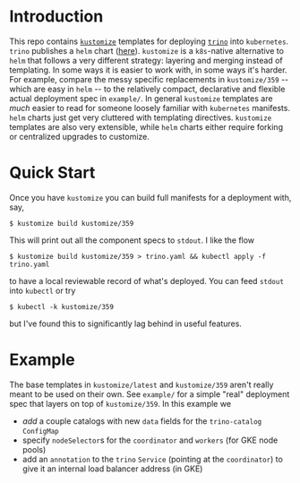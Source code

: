 
# Introduction

This repo contains [`kustomize`](https://kustomize.io/) templates for deploying [`trino`](https://trino.io/) into `kubernetes`. `trino` publishes a `helm` chart ([here](https://github.com/trinodb/charts)). `kustomize` is a `k8s`-native alternative to `helm` that follows a very different strategy: layering and merging instead of templating. In some ways it is easier to work with, in some ways it's harder. For example, compare the messy specific replacements in `kustomize/359` -- which are easy in `helm` -- to the relatively compact, declarative and flexible actual deployment spec in `example/`. In general `kustomize` templates are _much_ easier to read for someone loosely familiar with `kubernetes` manifests. `helm` charts just get very cluttered with templating directives. `kustomize` templates are also very extensible, while `helm` charts either require forking or centralized upgrades to customize. 

# Quick Start

Once you have `kustomize` you can build full manifests for a deployment with, say, 
```
$ kustomize build kustomize/359
```
This will print out all the component specs to `stdout`. I like the flow 
```
$ kustomize build kustomize/359 > trino.yaml && kubectl apply -f trino.yaml
```
to have a local reviewable record of what's deployed. You can feed `stdout` into `kubectl` or try 
```
$ kubectl -k kustomize/359
```
but I've found this to significantly lag behind in useful features. 

# Example

The base templates in `kustomize/latest` and `kustomize/359` aren't really meant to be used on their own. See `example/` for a simple "real" deployment spec that layers on top of `kustomize/359`. In this example we
* _add_ a couple catalogs with new `data` fields for the `trino-catalog` `ConfigMap`
* specify `nodeSelector`s for the `coordinator` and `workers` (for GKE node pools)
* add an `annotation` to the `trino` `Service` (pointing at the `coordinator`) to give it an internal load balancer address (in GKE)